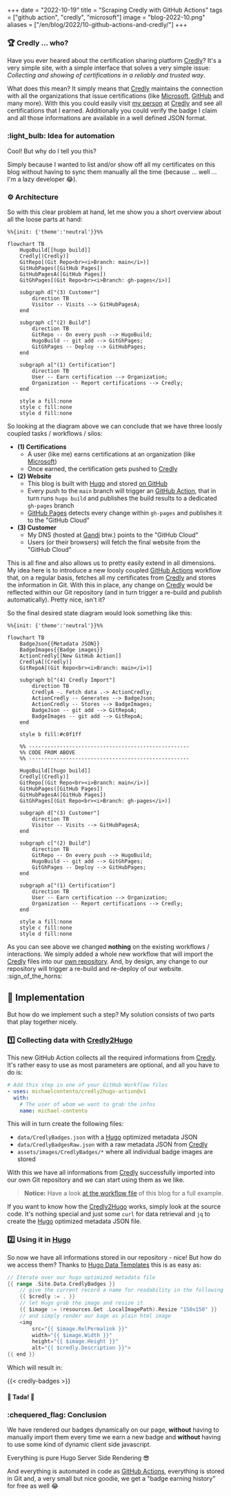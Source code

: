 +++
date = "2022-10-19"
title = "Scraping Credly with GitHub Actions"
tags = ["github action", "credly", "microsoft"]
image = "blog-2022-10.png"
aliases = ["/en/blog/2022/10-github-actions-and-credly/"]
+++

### :trophy: Credly ... who?

Have you ever heared about the certification sharing platform [Credly]? It's a very simple site, with a simple interface that solves a very simple issue: *Collecting and showing of certifications in a reliably and trusted way*.

What does this mean? It simply means that [Credly] maintains the connection with all the organizations that issue certifications (like [Microsoft], [GitHub] and many more). With this you could easily visit [my person][] at [Credly] and see all certifications that I earned. Additionally you could verify the badge I claim and all those informations are available in a well defined JSON format.

### :light_bulb: Idea for automation

Cool! But why do I tell you this?

Simply because I wanted to list and/or show off all my certificates on this blog without having to sync them manually all the time (because ... well ... I'm a lazy developer :joy:).

### :gear: Architecture

So with this clear problem at hand, let me show you a short overview about all the loose parts at hand:

```mermaid
%%{init: {'theme':'neutral'}}%%

flowchart TB
    HugoBuild[[hugo build]]
    Credly[(Credly)]
    GitRepo[(Git Repo<br><i>Branch: main</i>)]
    GitHubPages([GitHub Pages])
    GitHubPagesA([GitHub Pages])
    GitGhPages[(Git Repo<br><i>Branch: gh-pages</i>)]

    subgraph d["(3) Customer"]
        direction TB
        Visitor -- Visits --> GitHubPagesA;
    end

    subgraph c["(2) Build"]
        direction TB
        GitRepo -- On every push --> HugoBuild;
        HugoBuild -- git add --> GitGhPages;
        GitGhPages -- Deploy --> GitHubPages;
    end

    subgraph a["(1) Certification"]
        direction TB
        User -- Earn certification --> Organization;
        Organization -- Report certifications --> Credly;
    end

    style a fill:none
    style c fill:none
    style d fill:none
```


So looking at the diagram above we can conclude that we have three loosly coupled tasks / workflows / silos:

- **(1) Certifications**
    - A user (like me) earns certifications at an organization (like [Microsoft])
    - Once earned, the certification gets pushed to [Credly]
- **(2) Website**
    - This blog is built with [Hugo] and stored [on GitHub][1]
    - Every push to the `main` branch will trigger an [GitHub Action][2], that in turn runs `hugo build` and publishes the build results to a dedicated `gh-pages` branch
    - [GitHub Pages][] detects every change within `gh-pages` and publishes it to the "GitHub Cloud"
- **(3) Customer**
    - My DNS (hosted at [Gandi] btw.) points to the "GitHub Cloud"
    - Users (or their browsers) will fetch the final website from the "GitHub Cloud"

This is all fine and also allows us to pretty easily extend in all dimensions. My idea here is to introduce a new loosly coupled [GitHub Actions][] workflow that, on a regular basis, fetches all my certificates from [Credly] and stores the information in Git. With this in place, any change on [Credly] would be reflected within our Git repository (and in turn trigger a re-build and publish automatically). Pretty nice, isn't it?

So the final desired state diagram would look something like this:


```mermaid
%%{init: {'theme':'neutral'}}%%

flowchart TB
    BadgeJson{{Metadata JSON}}
    BadgeImages{{Badge images}}
    ActionCredly[[New GitHub Action]]
    CredlyA[(Credly)]
    GitRepoA[(Git Repo<br><i>Branch: main</i>)]

    subgraph b["(4) Credly Import"]
        direction TB
        CredlyA -. Fetch data .-> ActionCredly;
        ActionCredly -- Generates --> BadgeJson;
        ActionCredly -- Stores --> BadgeImages;
        BadgeJson -- git add --> GitRepoA;
        BadgeImages -- git add --> GitRepoA;
    end

    style b fill:#c0f1ff

    %% ----------------------------------------------------
    %% CODE FROM ABOVE
    %% ----------------------------------------------------

    HugoBuild[[hugo build]]
    Credly[(Credly)]
    GitRepo[(Git Repo<br><i>Branch: main</i>)]
    GitHubPages([GitHub Pages])
    GitHubPagesA([GitHub Pages])
    GitGhPages[(Git Repo<br><i>Branch: gh-pages</i>)]

    subgraph d["(3) Customer"]
        direction TB
        Visitor -- Visits --> GitHubPagesA;
    end

    subgraph c["(2) Build"]
        direction TB
        GitRepo -- On every push --> HugoBuild;
        HugoBuild -- git add --> GitGhPages;
        GitGhPages -- Deploy --> GitHubPages;
    end

    subgraph a["(1) Certification"]
        direction TB
        User -- Earn certification --> Organization;
        Organization -- Report certifications --> Credly;
    end

    style a fill:none
    style c fill:none
    style d fill:none
```

As you can see above we changed **nothing** on the existing workflows / interactions. We simply added a whole new workflow that will import the [Credly][] files into our [own repository][1]. And, by design, any change to our repository will trigger a re-build and re-deploy of our website. :sign_of_the_horns:

## :rocket: Implementation

But how do we implement such a step? My solution consists of two parts that play together nicely.

### :one: Collecting data with [Credly2Hugo]

This new GitHub Action collects all the required informations from [Credly]. It's rather easy to use as most parameters are optional, and all you have to do is:

```yaml
# Add this step in one of your GitHub Workflow files
- uses: michaelcontento/credly2hugo-action@v1
  with:
    # The user of whom we want to grab the infos
    name: michael-contento
```

This will in turn create the following files:
- `data/CredlyBadges.json` with a [Hugo] optimized metadata JSON
- `data/CredlyBadgesRaw.json` with a raw metadata JSON from [Credly]
- `assets/images/CredlyBadges/*` where all individual badge images are stored

With this we have all informations from [Credly] successfully imported into our own Git repository and we can start using them as we like.

> **Notice:**
> Have a look [at the workflow file][3] of this blog for a full example.

If you want to know how the [Credly2Hugo] works, simply look at the source code. It's nothing special and just some `curl` for data retrieval and `jq` to create the [Hugo] optimized metadata JSON file.

### :two: Using it in [Hugo]

So now we have all informations stored in our repository - nice!
But how do we access them? Thanks to [Hugo Data Templates] this is as easy as:

```go
// Iterate over our hugo optimized metadata file
{{ range .Site.Data.CredlyBadges }}
    // give the current record a name for readability in the following <img>
    {{ $credly := . }}
    // let Hugo grab the image and resize it
    {{ $image := (resources.Get .LocalImagePath).Resize "150x150" }}
    // and simply render our bage as plain html image
    <img
        src="{{ $image.RelPermalink }}"
        width="{{ $image.Width }}"
        height="{{ $image.Height }}"
        alt="{{ $credly.Description }}">
{{ end }}
```

Which will result in:

{{< credly-badges >}}

#### :tada: Tada! :tada:

### :chequered_flag: Conclusion

We have rendered our badges dynamically on our page, **without** having to manually import them every time we earn a new badge and **without** having to use some kind of dynamic client side javascript.

Everything is pure Hugo Server Side Rendering :sunglasses:

And everything is automated in code as [GitHub Actions], everything is stored in Git and, a very small but nice goodie, we get a "badge earning history" for free as well :joy:

  [Credly]: https://www.credly.com
  [Microsoft]: https://www.microsoft.com
  [GitHub]: https://github.com
  [GitHub Actions]: https://github.com/features/actions
  [GitHub Pages]: https://pages.github.com/
  [Hugo]: https://gohugo.io/
  [Gandi]: https://www.gandi.net/en
  [Hugo Data Templates]: https://gohugo.io/templates/data-templates/
  [Credly2Hugo]: https://github.com/michaelcontento/credly2hugo-action
  [my person]: https://www.credly.com/users/michael-contento
  [1]: https://github.com/michaelcontento/michaelcontento.github.io
  [2]: https://github.com/michaelcontento/michaelcontento.github.io/blob/main/.github/workflows/gh-pages.yml
  [3]: https://github.com/michaelcontento/michaelcontento.github.io/blob/main/.github/workflows/credly.yml